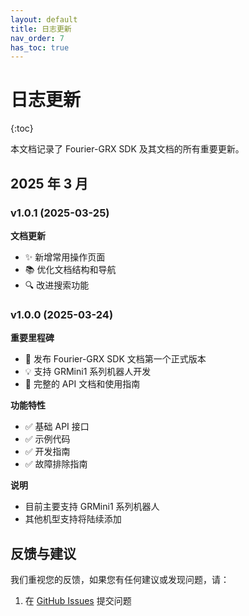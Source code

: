 ```yaml
---
layout: default
title: 日志更新
nav_order: 7
has_toc: true
---
```


# 日志更新

{:toc}

本文档记录了 Fourier-GRX SDK 及其文档的所有重要更新。

## 2025 年 3 月

### v1.0.1 (2025-03-25)

**文档更新**

- ✨ 新增常用操作页面
- 📚 优化文档结构和导航
- 🔍 改进搜索功能

### v1.0.0 (2025-03-24)

**重要里程碑**

- 🎉 发布 Fourier-GRX SDK 文档第一个正式版本
- 💡 支持 GRMini1 系列机器人开发
- 📖 完整的 API 文档和使用指南

**功能特性**

- ✅ 基础 API 接口
- ✅ 示例代码
- ✅ 开发指南
- ✅ 故障排除指南

**说明**

- 目前主要支持 GRMini1 系列机器人
- 其他机型支持将陆续添加

## 反馈与建议

我们重视您的反馈，如果您有任何建议或发现问题，请：

1. 在 [GitHub Issues](https://github.com/FFTAI/Wiki-GRx-Deploy/issues) 提交问题
